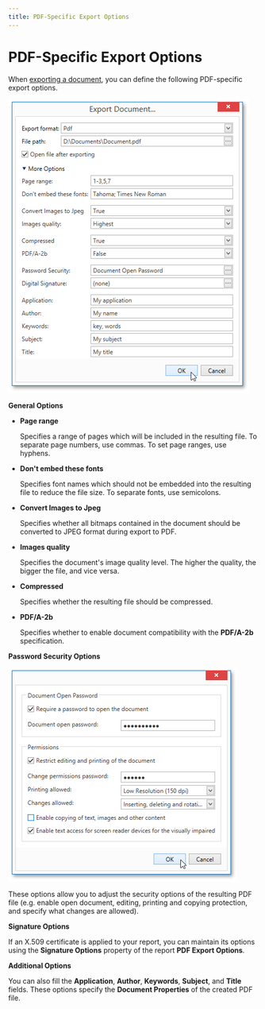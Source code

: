 ```yaml
---
title: PDF-Specific Export Options
---
```

# PDF-Specific Export Options
When [exporting a document](exporting.md), you can define the following PDF-specific export options.

![EUD_WpfPrintPreview_PdfExportOptions](../../../../images/img124157.png)

**General Options**
* **Page range**
	
	Specifies a range of pages which will be included in the resulting file. To separate page numbers, use commas. To set page ranges, use hyphens.
* **Don't embed these fonts**
	
	Specifies font names which should not be embedded into the resulting file to reduce the file size. To separate fonts, use semicolons.
* **Convert Images to Jpeg**
	
	Specifies whether all bitmaps contained in the document should be converted to JPEG format during export to PDF.
* **Images quality**
	
	Specifies the document's image quality level. The higher the quality, the bigger the file, and vice versa.
* **Compressed**
	
	Specifies whether the resulting file should be compressed.
* **PDF/A-2b**
	
	Specifies whether to enable document compatibility with the **PDF/A-2b** specification.

**Password Security Options**

![EUD_WpfPrintPreview_PdfExportOptions2](../../../../images/img124158.png)

These options allow you to adjust the security options of the resulting PDF file (e.g. enable open document, editing, printing and copying protection, and specify what changes are allowed).

**Signature Options**

If an X.509 certificate is applied to your report, you can maintain its options using the **Signature Options** property of the report **PDF Export Options**.

**Additional Options**

You can also fill the **Application**, **Author**, **Keywords**, **Subject**, and **Title** fields. These options specify the **Document Properties** of the created PDF file.